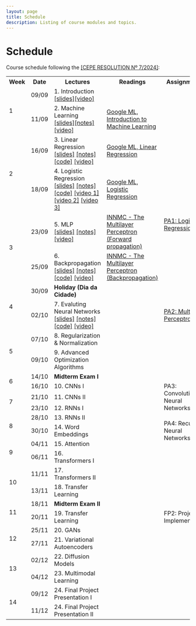 ```yaml
---
layout: page
title: Schedule
description: Listing of course modules and topics.
---
```


# Schedule

Course schedule following the [[CEPE RESOLUTION Nº 7/2024]](https://www2.dti.ufv.br/noticias/files/anexos/1719953979.pdf):

<!-- {% for module in site.modules %}
{{ module }}
{% endfor %} -->

<table>
  <tr>
    <th>Week</th>
    <th>Date</th>
    <th>Lectures</th>
    <th>Readings</th>
    <th>Assignments</th>
  </tr>

  <!-- Semana 1 -->
  <tr>
    <td rowspan="2">1</td>
    <td>09/09</td>
    <td>1. Introduction<br><a href="{{ 'assets/slides/L01-introduction.pdf' | relative_url }}">[slides]</a><a href="https://youtu.be/77FNyBwjdV8">[video]</a></td>
    <td></td>
    <td></td>
  </tr>
  <tr>
    <td>11/09</td>
    <td>2. Machine Learning<br><a href="{{ 'assets/slides/L02-machine-learning.pdf' | relative_url }}">[slides]</a><a href="{{ 'assets/notes/L02-machine-learning.pdf' | relative_url }}">[notes]</a><a href="https://youtu.be/8iulB8B1iKE">[video]</a></td>
    <td>
      <a href="https://developers.google.com/machine-learning/intro-to-ml">Google ML, Introduction to Machine Learning</a>
    </td>
    <td></td>
  </tr>

  <!-- Semana 2 -->
  <tr>
    <td rowspan="2">2</td>
    <td>16/09</td>
    <td>3. Linear Regression<br>
      <a href="{{ 'assets/slides/L03-linear-regression.pdf' | relative_url }}">[slides]</a>
      <a href="{{ 'assets/notes/L03-linear-regression.pdf' | relative_url }}">[notes]</a>
      <a href="https://colab.research.google.com/drive/1wBSS1M9A3BqGwxSjmsSpLtGGwDCD5Ayh?usp=sharing">[code]</a>
      <a href="https://youtu.be/nUIU4UUNWVk">[video]</a>
    </td>
    <td>
      <a href="https://developers.google.com/machine-learning/crash-course/linear-regression">Google ML, Linear Regression</a>
    </td>
    <td></td>
  </tr>
  <tr>
    <td>18/09</td>
    <td>4. Logistic Regression<br>
      <a href="{{ 'assets/slides/L04-logistic-regression.pdf' | relative_url }}">[slides]</a>
      <a href="{{ 'assets/notes/L04-logistic-regression.pdf' | relative_url }}">[notes]</a>
      <a href="{{ 'https://colab.research.google.com/drive/1T9WFg3Du6kRLNcpyVmOMDzsVVHtxm9A_?usp=sharing' | relative_url }}">[code]</a>
      <a href="https://youtu.be/dcDRi5LbbeE">[video 1]</a>
      <a href="https://youtu.be/w8ANvqkW31g">[video 2]</a>
      <a href="https://youtu.be/czXVeuhkjV8">[video 3]</a>
    </td>
    <td>
      <a href="https://developers.google.com/machine-learning/crash-course/logistic-regression">Google ML, Logistic Regression</a>
    </td>
    <td rowspan="3">
      <a href="/assignments/pa1-logistic-regression">PA1: Logistic Regression</a>
    </td>
  </tr>

  <!-- Semana 3 -->
  <tr>
    <td rowspan="2">3</td>
    <td>23/09</td>
    <td>5. MLP<br>
      <a href="{{ 'assets/slides/L05-mlp.pdf' | relative_url }}">[slides]</a>
      <a href="{{ 'assets/notes/L05-mlp.pdf' | relative_url }}">[notes]</a>
      <a href="https://youtu.be/Egk8lOxanC8">[video]</a></td>
    <td>
      <a href="https://com-cog-book.github.io/com-cog-book/features/multilayer-perceptron.html"> INNMC - The Multilayer Perceptron (Forward propagation)</a>
    </td>
  </tr>

  <tr>
    <td>25/09</td>
    <td>6. Backpropagation<br>
      <a href="{{ 'assets/slides/L06-Backpropagation.pdf' | relative_url }}">[slides]</a>
      <a href="{{ 'assets/notes/L06-backpropagation.pdf' | relative_url }}">[notes]</a>
      <a href="https://colab.research.google.com/drive/19DfwHu1ZOPGJ8I4fHAzabCgISKc5JEhw?usp=sharing">[code]</a>
      <a href="https://youtu.be/43MVticRn5M">[video]</a>
    </td>
    <td>
      <a href="https://com-cog-book.github.io/com-cog-book/features/multilayer-perceptron.html#Backpropagation-algorithm"> INNMC - The Multilayer Perceptron (Backpropagation)</a>
    </td>
  </tr>

  <!-- Semana 5 -->
  <tr>
    <td rowspan="2">4</td>
    <td>30/09</td>
    <td><b>Holiday (Dia da Cidade)</b></td>
    <td></td>
    <td rowspan="3"><a href="/assignments/pa2-multilayer-perceptron">PA2: Multilayer Perceptron</a></td>
  </tr>
  <tr>
    <td>02/10</td>
    <td>7. Evaluting Neural Networks<br>
      <a href="{{ 'assets/slides/L07-evaluating-models.pdf' | relative_url }}">[slides]</a>
      <a href="{{ '#' | relative_url }}">[notes]</a>
      <a href="https://colab.research.google.com/drive/1Upq6ugok09FHRi3SzCpDdbPCEDr3uGTF?usp=sharing">[code]</a>
      <a href="https://youtu.be/5uAzT4FxzbE">[video]</a>
    </td>
    <td>
    </td>
  </tr>

  <!-- Semana 6 -->
  <tr>
    <td rowspan="2">5</td>
    <td>07/10</td>
    <td>8. Regularization & Normalization</td>
    <td></td>
  </tr>
  <tr>
    <td>09/10</td>
    <td>9. Advanced Optimization Algorithms</td>
    <td></td>
    <td></td>
  </tr>

  <!-- Semana 7 -->
  <tr>
    <td rowspan="2">6</td>
    <td>14/10</td>
    <td><b>Midterm Exam I</b></td>
    <td></td>
    <td></td>
  </tr>
  <tr>
    <td>16/10</td>
    <td>10. CNNs I</td>
    <td></td>
    <td rowspan="3">PA3: Convolutional Neural Networks</td>
  </tr>

  <!-- Semana 8 -->
  <tr>
    <td rowspan="2">7</td>
    <td>21/10</td>
    <td>11. CNNs II</td>
    <td></td>
  </tr>
  <tr>
    <td>23/10</td>
    <td>12. RNNs I</td>
    <td></td>
    <!-- <td></td> -->
  </tr>  

  <!-- Semana 9 -->
  <tr>
    <td rowspan="2">8</td>
    <td>28/10</td>
    <td>13. RNNs II</td>
    <td></td>
    <td rowspan="3">PA4: Recurrent Neural Networks</td>
  </tr>
  <tr>
    <td>30/10</td>
    <td>14. Word Embeddings</td>
    <td></td> 
    <!-- <td></td> -->
  </tr>  

  <!-- Semana 10 -->
  <tr>
    <td rowspan="2">9</td>
    <td>04/11</td>
    <td>15. Attention</td>
    <td></td>
    <!-- <td></td> -->
  </tr>
  <tr>
    <td>06/11</td>
    <td>16. Transformers I</td>
    <td></td>
    <td rowspan="9">FP2: Project Implementation</td>
  </tr>  

  <!-- Semana 11 -->
  <tr>
    <td rowspan="2">10</td>
    <td>11/11</td>
    <td>17. Transformers II</td>
    <td></td>
  </tr>
  <tr>
    <td>13/11</td>
    <td>18. Transfer Learning</td>
    <td></td>
  </tr>  

  <!-- Semana 12 -->
  <tr>
    <td rowspan="2">11</td>
    <td>18/11</td>
    <td><b>Midterm Exam II</b></td>
    <td></td>
  </tr>
  <tr>
    <td>20/11</td>
    <td>19. Transfer Learning</td>
    <td></td>
  </tr>  

  <!-- Semana 13 -->
  <tr>
    <td rowspan="2">12</td>
    <td>25/11</td>
    <td>20. GANs</td>
    <td></td>
  </tr>
  <tr>
    <td>27/11</td>
    <td>21. Variational Autoencoders</td>
    <td></td>
  </tr>  

  <!-- Semana 14 -->
  <tr>
    <td rowspan="2">13</td>
    <td>02/12</td>
    <td>22. Diffusion Models</td>
    <td></td>
  </tr>
  <tr>
    <td>04/12</td>
    <td>23. Multimodal Learning</td>
    <td></td>
  </tr>  

  <!-- Semana 15 -->
  <tr>
    <td rowspan="2">14</td>
    <td>09/12</td>
    <td>24. Final Project Presentation I</td>
    <td></td>
    <td></td>
  </tr>
  <tr>
    <td>11/12</td>
    <td>24. Final Project Presentation II</td>
    <td></td>
    <td></td>
  </tr>  

</table>
